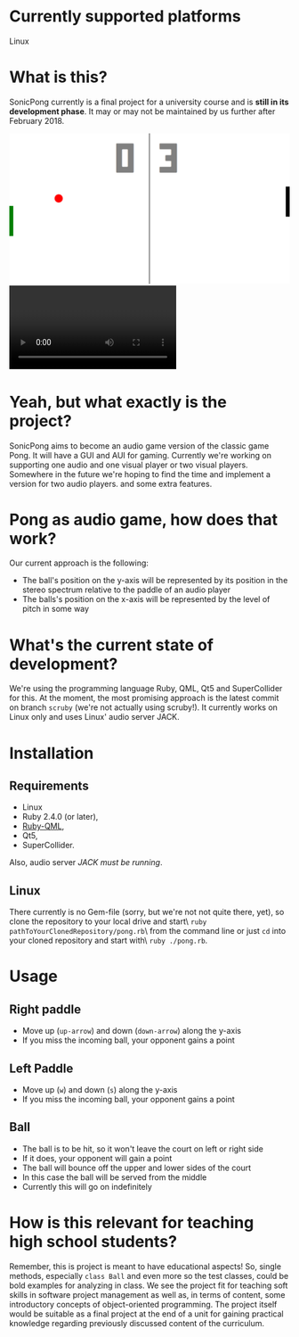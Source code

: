 # Currently supported platforms
Linux

# What is this?

SonicPong currently is a final project for a university course and is **still in its development phase**. It may or may not be maintained by us further after February 2018.

![Screenshot here.](sonic-pong.png?raw=true "Screenshot")
![Video](screencast.mkv?raw=true "Video")

# Yeah, but what exactly is the project?

SonicPong aims to become an audio game version of the classic game Pong. It will have a GUI and AUI for gaming. Currently we're working on supporting one audio and one visual player or two visual players. Somewhere in the future we're hoping to find the time and implement a version for two audio players. and some extra features.

# Pong as audio game, how does that work?

Our current approach is the following:
+ The ball's position on the y-axis will be represented by its position in the stereo spectrum relative to the paddle of an audio player
+ The balls's position on the x-axis will be represented by the level of pitch in some way

# What's the current state of development?
We're using the programming language Ruby, QML, Qt5 and SuperCollider for this. At the moment, the most promising approach is the latest commit on branch `scruby` (we're not actually using scruby!). It currently works on Linux only and uses Linux' audio server JACK.

# Installation
## Requirements
+ Linux
+ Ruby 2.4.0 (or later),
+ [Ruby-QML](https://github.com/seanchas116/ruby-qml),
+ Qt5,
+ SuperCollider.

Also, audio server _JACK must be running_.

## Linux
There currently is no Gem-file (sorry, but we're not not quite there, yet), so clone the repository to your local drive and start\\
`ruby pathToYourClonedRepository/pong.rb`\\
from the command line or just `cd` into your cloned repository and start with\\
`ruby ./pong.rb`.

# Usage
## Right paddle
+ Move up (`up-arrow`) and down (`down-arrow`) along the y-axis
+ If you miss the incoming ball, your opponent gains a point

## Left Paddle
+ Move up (`w`) and down (`s`) along the y-axis
+ If you miss the incoming ball, your opponent gains a point

## Ball
+ The ball is to be hit, so it won't leave the court on left or right side
+ If it does, your opponent will gain a point
+ The ball will bounce off the upper and lower sides of the court
+ In this case the ball will be served from the middle
+ Currently this will go on indefinitely

# How is this relevant for teaching high school students?
Remember, this is project is meant to have educational aspects! So, single methods, especially `class Ball` and even more so the test classes, could be bold examples for analyzing in class. We see the project fit for teaching soft skills in software project management as well as, in terms of content, some introductory concepts of object-oriented programming. The project itself would be suitable as a final project at the end of a unit for gaining practical knowledge regarding previously discussed content of the curriculum.
